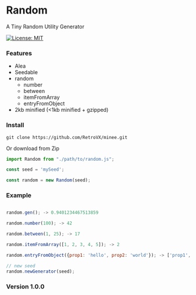 # Random

A Tiny Random Utility Generator

[![License: MIT](https://img.shields.io/badge/License-MIT-green.svg)](https://opensource.org/licenses/MIT)

### Features

* Alea
* Seedable
* random
    * number
    * between
    * itemFromArray
    * entryFromObject
* 2kb minified (<1kb minified + gzipped)

### Install

```
git clone https://github.com/RetroVX/minee.git
```
Or download from Zip

```javascript
import Random from "./path/to/random.js";

const seed = 'mySeed';

const random = new Random(seed);
```

### Example

```javascript

random.gen(); -> 0.9401234467513859

random.number(100); -> 42

random.between(1, 25); -> 17

random.itemFromArray([1, 2, 3, 4, 5]); -> 2

random.entryFromObject({prop1: 'hello', prop2: 'world'}); -> ['prop1', 'hello']

// new seed
random.newGenerator(seed);

```

### Version 1.0.0